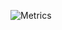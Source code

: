 ![Metrics](https://metrics.lecoq.io/ngetahun?template=terminal&languages=1&achievements=1&posts=1&notable=1&languages.limit=8&languages.sections=most-used&languages.colors=github&languages.threshold=0%25&languages.indepth=false&languages.recent.load=300&languages.recent.days=14&achievements.threshold=C&achievements.secrets=true&achievements.limit=0&notable.repositories=false&posts.descriptions=false&posts.covers=false&posts.limit=4&posts.user=.user.login&config.timezone=Europe%2FBerlin)
